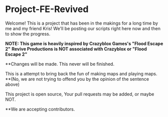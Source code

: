 # Project-FE-Revived
Welcome!
This is a project that has been in the makings for a long time by me and my friend Kris!
We'll be posting our scripts right here now and then to show the progress.

**NOTE: This game is heavily inspired by Crazyblox Games's "Flood Escape 2"**
**Revive Productions is NOT associated with Crazyblox or "Flood Escape 2"**

**Changes will be made. This never will be finished.

This is a attempt to bring back the fun of making maps and playing maps.
**(No, we are not trying to offend you by the opinion of the sentence above)

This project is open source, Your pull requests may be added, or maybe NOT.

**We are accepting contributors.
